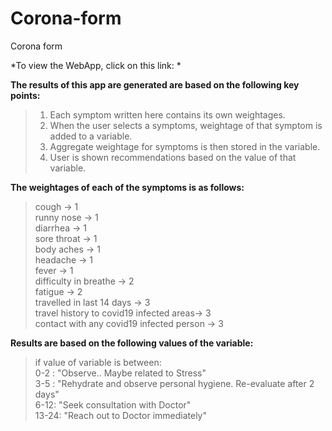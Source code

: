 # Corona-form
Corona form

*To view the WebApp, click on this link: *

__The results of this app are generated are based on the following key points:__
>  1. Each symptom written here contains its own weightages.
>  2. When the user selects a symptoms, weightage of that symptom is added to a variable.
>  3. Aggregate weightage for symptoms is then stored in the variable.
>  4. User is shown recommendations based on the value of that variable.

__The weightages of each of the symptoms is as follows:__  
>  cough -> 1\
>  runny nose -> 1\
>  diarrhea -> 1\
>  sore throat -> 1\
>  body aches -> 1\
>  headache -> 1\
>  fever -> 1\
>  difficulty in breathe -> 2\
>  fatigue -> 2\
>  travelled in last 14 days -> 3\
>  travel history to covid19 infected areas-> 3\
>  contact with any covid19 infected person -> 3
  
  
 __Results are based on the following values of the variable:__ 
>  if value of variable is between:\
 >     0-2 : "Observe.. Maybe related to Stress"\
 >     3-5 : "Rehydrate and observe personal hygiene. Re-evaluate after 2 days"\
 >     6-12: "Seek consultation with Doctor"\
 >     13-24: "Reach out to Doctor immediately"
